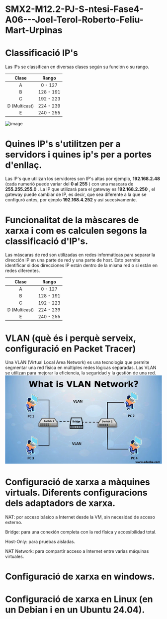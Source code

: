 # SMX2-M12.2-PJ-S-ntesi-Fase4-A06---Joel-Terol-Roberto-Feliu-Mart-Urpinas

# Classificació IP's 

Las IPs se classifican en diversas clases según su función o su rango.

|Clase  |Rango  |
|:-------:|:-------------:|
|   A     | 0 - 127      |
|   B     | 128 - 191      |      
|   C     |  192 - 223     |
|   D  (Multicast)   |  224 - 239     |
| E       |  240 - 255     |

![image](https://github.com/user-attachments/assets/0004d04e-c2f0-4da7-b9dc-fa206172104c)

# Quines IP's s'utilitzen per a servidors i quines ip's per a portes d'enllaç. 
Las IP's que utilizan los servidores son IP's altas por ejemplo, __192.168.2.48__ (cada numerió puede variar del __0 al 255__ ) con una mascara de __255.255.255.0__ . 
La IP que utilizará para el gateway es __192.168.2.250__ , el gateway puede cambiar de IP, es decir, que sea diferente a la que se configuró antes, por ejmplo __192.168.4.252__ y así sucesivamente.

# Funcionalitat de la màscares de xarxa i com es calculen segons la classificació d'IP's. 
Las máscaras de red son utilizadas en redes informáticas para separar la dirección IP en una parte de red y una parte de host. Esto permite identificar si dos direcciones IP están dentro de la misma red o si están en redes diferentes. 

|Clase  |Rango  |
|:-------:|:-------------:|
|   A     | 0 - 127      |
|   B     | 128 - 191      |      
|   C     |  192 - 223     |
|   D  (Multicast)   |  224 - 239     |
| E       |  240 - 255     |


# VLAN (què és i perquè serveix, configuració en Packet Tracer) 
Una VLAN (Virtual Local Area Network) es una tecnología que permite segmentar una red física en múltiples redes lógicas separadas. Las VLAN se utilizan para mejorar la eficiencia, la seguridad y la gestión de una red.
![](what-is-VLAN-Network.webp)

# Configuració de xarxa a màquines virtuals. Diferents configuracions dels adaptadors de xarxa. 
NAT: por acceso básico a Internet desde la VM, sin necesidad de acceso externo.

Bridge: para una conexión completa con la red física y accesibilidad total.

Host-Only: para pruebas aisladas.

NAT Network: para compartir acceso a Internet entre varias máquinas virtuales.

# Configuració de xarxa en windows. 

# Configuració de xarxa en Linux (en un Debian i en un Ubuntu 24.04). 
